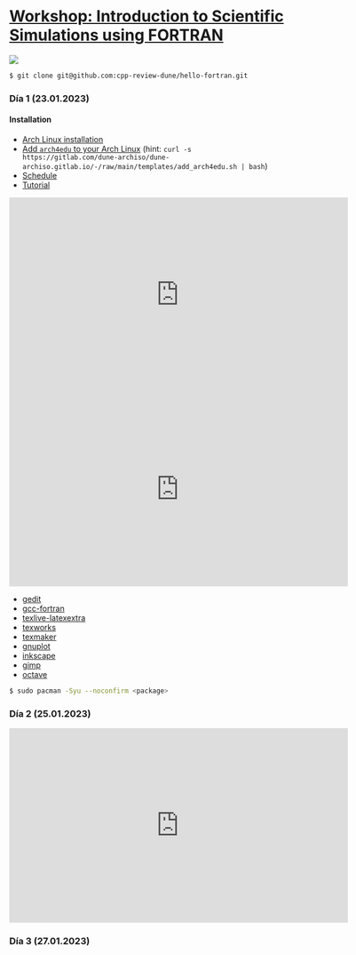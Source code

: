 # [Workshop: Introduction to Scientific Simulations using FORTRAN](http://transparencia.concytec.gob.pe/images/2021/RESOLUCIONES_DIRECCION_EJECUTIVA/RDE-041-2021-FONDECYT-DE.pdf.pdf)

![](https://user-images.githubusercontent.com/21283014/213923808-5ed328f2-b59b-4f30-95be-8ac9d30628a3.jpg)

```bash
$ git clone git@github.com:cpp-review-dune/hello-fortran.git
```

### Día 1 (23.01.2023)

#### Installation

- [Arch Linux installation](https://wiki.archlinux.org/title/Installation_guide)
- [Add `arch4edu` to your Arch Linux](https://github.com/arch4edu/arch4edu/wiki/Add-arch4edu-to-your-Archlinux) (hint: `curl -s https://gitlab.com/dune-archiso/dune-archiso.gitlab.io/-/raw/main/templates/add_arch4edu.sh | bash`)
- [Schedule](https://murena.io/s/2mgrRZMpEbj6354)
- [Tutorial](https://murena.io/s/jxija4aoBd37ofG)

<iframe width="610" height="350"
  sandbox="allow-same-origin allow-scripts allow-popups"
  src="https://www.youtube-nocookie.com/embed/JzBGxTrW6DY"
  frameborder="0" allowfullscreen>
</iframe>

<iframe width="610" height="350"
  sandbox="allow-same-origin allow-scripts allow-popups"
  src="https://www.youtube-nocookie.com/embed/nTNaRVG1RQo"
  frameborder="0" allowfullscreen>
</iframe>

- [gedit](https://archlinux.org/packages/community/x86_64/gedit)
- [gcc-fortran](https://archlinux.org/packages/core/x86_64/gcc-fortran)
- [texlive-latexextra](https://archlinux.org/packages/extra/any/texlive-latexextra)
- [texworks](https://archlinux.org/packages/community/x86_64/texworks)
- [texmaker](https://archlinux.org/packages/community/x86_64/texmaker)
- [gnuplot](https://archlinux.org/packages/extra/x86_64/gnuplot)
- [inkscape](https://archlinux.org/packages/extra/x86_64/inkscape)
- [gimp](https://archlinux.org/packages/extra/x86_64/gimp)
- [octave](https://archlinux.org/packages/community/x86_64/octave)

```bash
$ sudo pacman -Syu --noconfirm <package>
```

### Día 2 (25.01.2023)

<iframe width="610" height="350"
  sandbox="allow-same-origin allow-scripts allow-popups"
  src="https://www.youtube-nocookie.com/embed/Zsw3q_ufWrk"
  frameborder="0" allowfullscreen>
</iframe>

### Día 3 (27.01.2023)
